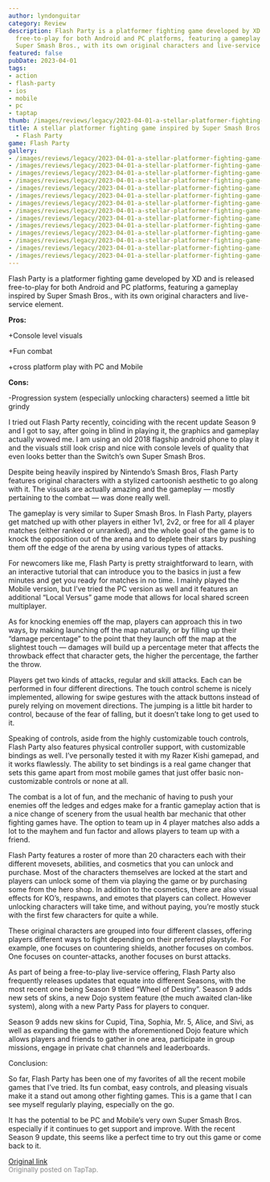 ```yaml
---
author: lyndonguitar
category: Review
description: Flash Party is a platformer fighting game developed by XD and is released
  free-to-play for both Android and PC platforms, featuring a gameplay inspired by
  Super Smash Bros., with its own original characters and live-service element.
featured: false
pubDate: 2023-04-01
tags:
- action
- flash-party
- ios
- mobile
- pc
- taptap
thumb: /images/reviews/legacy/2023-04-01-a-stellar-platformer-fighting-game-inspired-by-super-smash-bros--full-review---flash-part-0.avif
title: A stellar platformer fighting game inspired by Super Smash Bros. | Full Review
  - Flash Party
game: Flash Party
gallery:
- /images/reviews/legacy/2023-04-01-a-stellar-platformer-fighting-game-inspired-by-super-smash-bros--full-review---flash-part-0.avif
- /images/reviews/legacy/2023-04-01-a-stellar-platformer-fighting-game-inspired-by-super-smash-bros--full-review---flash-part-1.avif
- /images/reviews/legacy/2023-04-01-a-stellar-platformer-fighting-game-inspired-by-super-smash-bros--full-review---flash-part-2.avif
- /images/reviews/legacy/2023-04-01-a-stellar-platformer-fighting-game-inspired-by-super-smash-bros--full-review---flash-part-3.avif
- /images/reviews/legacy/2023-04-01-a-stellar-platformer-fighting-game-inspired-by-super-smash-bros--full-review---flash-part-4.avif
- /images/reviews/legacy/2023-04-01-a-stellar-platformer-fighting-game-inspired-by-super-smash-bros--full-review---flash-part-5.avif
- /images/reviews/legacy/2023-04-01-a-stellar-platformer-fighting-game-inspired-by-super-smash-bros--full-review---flash-part-6.avif
- /images/reviews/legacy/2023-04-01-a-stellar-platformer-fighting-game-inspired-by-super-smash-bros--full-review---flash-part-7.avif
- /images/reviews/legacy/2023-04-01-a-stellar-platformer-fighting-game-inspired-by-super-smash-bros--full-review---flash-part-8.avif
- /images/reviews/legacy/2023-04-01-a-stellar-platformer-fighting-game-inspired-by-super-smash-bros--full-review---flash-part-9.avif
- /images/reviews/legacy/2023-04-01-a-stellar-platformer-fighting-game-inspired-by-super-smash-bros--full-review---flash-part-10.avif
- /images/reviews/legacy/2023-04-01-a-stellar-platformer-fighting-game-inspired-by-super-smash-bros--full-review---flash-part-11.avif
- /images/reviews/legacy/2023-04-01-a-stellar-platformer-fighting-game-inspired-by-super-smash-bros--full-review---flash-part-12.avif
- /images/reviews/legacy/2023-04-01-a-stellar-platformer-fighting-game-inspired-by-super-smash-bros--full-review---flash-part-13.avif
---
```

Flash Party is a platformer fighting game developed by XD and is released free-to-play for both Android and PC platforms, featuring a gameplay inspired by Super Smash Bros., with its own original characters and live-service element.


**Pros:**


+Console level visuals

+Fun combat

+cross platform play with PC and Mobile


**Cons:**


-Progression system (especially unlocking characters) seemed a little bit grindy

I tried out Flash Party recently, coinciding with the recent update Season 9 and I got to say, after going in blind in playing it, the graphics and gameplay actually wowed me. I am using an old 2018 flagship android phone to play it and the visuals still look crisp and nice with console levels of quality that even looks better than the Switch’s own Super Smash Bros.

Despite being heavily inspired by Nintendo’s Smash Bros, Flash Party features original characters with a stylized cartoonish aesthetic to go along with it. The visuals are actually amazing and the gameplay — mostly pertaining to the combat — was done really well.

The gameplay is very similar to Super Smash Bros. In Flash Party, players get matched up with other players in either 1v1, 2v2, or free for all 4 player matches (either ranked or unranked), and the whole goal of the game is to knock the opposition out of the arena and to deplete their stars by pushing them off the edge of the arena by using various types of attacks.

For newcomers like me, Flash Party is pretty straightforward to learn, with an interactive tutorial that can introduce you to the basics in just a few minutes and get you ready for matches in no time. I mainly played the Mobile version, but I’ve tried the PC version as well and it features an additional “Local Versus” game mode that allows for local shared screen multiplayer.

As for knocking enemies off the map, players can approach this in two ways, by making launching off the map naturally, or by filling up their “damage percentage” to the point that they launch off the map at the slightest touch — damages will build up a percentage meter that affects the throwback effect that character gets, the higher the percentage, the farther the throw.

Players get two kinds of attacks, regular and skill attacks. Each can be performed in four different directions. The touch control scheme is nicely implemented, allowing for swipe gestures with the attack buttons instead of purely relying on movement directions. The jumping is a little bit harder to control, because of the fear of falling, but it doesn’t take long to get used to it.

Speaking of controls, aside from the highly customizable touch controls, Flash Party also features physical controller support, with customizable bindings as well. I’ve personally tested it with my Razer Kishi gamepad, and it works flawlessly. The ability to set bindings is a real game changer that sets this game apart from most mobile games that just offer basic non-customizable controls or none at all.

The combat is a lot of fun, and the mechanic of having to push your enemies off the ledges and edges make for a frantic gameplay action that is a nice change of scenery from the usual health bar mechanic that other fighting games have. The option to team up in 4 player matches also adds a lot to the mayhem and fun factor and allows players to team up with a friend.

Flash Party features a roster of more than 20 characters each with their different movesets, abilities, and cosmetics that you can unlock and purchase. Most of the characters themselves are locked at the start and players can unlock some of them via playing the game or by purchasing some from the hero shop. In addition to the cosmetics, there are also visual effects for KO’s, respawns, and emotes that players can collect. However unlocking characters will take time, and without paying, you’re mostly stuck with the first few characters for quite a while.

These original characters are grouped into four different classes, offering players different ways to fight depending on their preferred playstyle. For example, one focuses on countering shields, another focuses on combos. One focuses on counter-attacks, another focuses on burst attacks.

As part of being a free-to-play live-service offering, Flash Party also frequently releases updates that equate into different Seasons, with the most recent one being Season 9 titled “Wheel of Destiny”. Season 9 adds new sets of skins, a new Dojo system feature (the much awaited clan-like system), along with a new Party Pass for players to conquer.

Season 9 adds new skins for Cupid, Tina, Sophia, Mr. 5, Alice, and Sivi, as well as expanding the game with the aforementioned Dojo feature which allows players and friends to gather in one area, participate in group missions, engage in private chat channels and leaderboards.

Conclusion:

So far, Flash Party has been one of my favorites of all the recent mobile games that I’ve tried. Its fun combat, easy controls, and pleasing visuals make it a stand out among other fighting games. This is a game that I can see myself regularly playing, especially on the go.

It has the potential to be PC and Mobile’s very own Super Smash Bros. especially if it continues to get support and improve. With the recent Season 9 update, this seems like a perfect time to try out this game or come back to it.

[Original link](https://www.taptap.io/post/4966022)<br><span style="font-size: 0.95em; color: #888;">Originally posted on TapTap.</span>